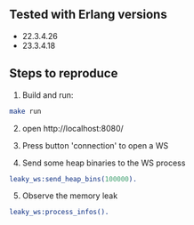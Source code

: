 ## Tested with Erlang versions
* 22.3.4.26
* 23.3.4.18

## Steps to reproduce

1. Build and run:
```bash
make run
```

2. open http://localhost:8080/

3. Press button 'connection' to open a WS

4. Send some heap binaries to the WS process
```erlang
leaky_ws:send_heap_bins(100000).
```

5. Observe the memory leak
```erlang
leaky_ws:process_infos().
```
